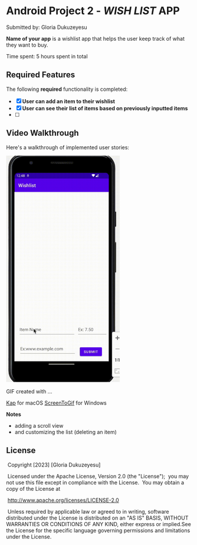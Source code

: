 # Android Project 2 - *WISH LIST* APP

Submitted by:  Gloria Dukuzeyesu

**Name of your app** is a wishlist app that helps the user keep track of what they want to buy.

Time spent: 5 hours spent in total

## Required Features

The following **required** functionality is completed:

- [x] **User can add an item to their wishlist**
- [x] **User can see their list of items based on previously inputted items**
- [ ] 

## Video Walkthrough

Here's a walkthrough of implemented user stories:



<img src="wish.gif" style="zoom:60%;" />


GIF created with ...  

[Kap](https://getkap.co/) for macOS
[ScreenToGif](https://www.screentogif.com/) for Windows

**Notes**

* adding a scroll view
* and customizing the list (deleting an item)

## License

​    Copyright [2023] [Gloria Dukuzeyesu]

​    Licensed under the Apache License, Version 2.0 (the "License");
​    you may not use this file except in compliance with the License.
​    You may obtain a copy of the License at

​        http://www.apache.org/licenses/LICENSE-2.0

​    Unless required by applicable law or agreed to in writing, software
​    distributed under the License is distributed on an "AS IS" BASIS,
​    WITHOUT WARRANTIES OR CONDITIONS OF ANY KIND, either express or implied.
​    See the License for the specific language governing permissions and
​    limitations under the License.